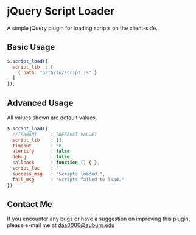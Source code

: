 # jQuery Script Loader

A simple jQuery plugin for loading scripts on the client-side.

Basic Usage
-----------

```js
$.script_load({
  script_lib  : [
    { path: "path/to/script.js" }
  ]
});
```

Advanced Usage
--------------

All values shown are default values.

```js
$.script_load({
  //[PARAM]     : [DEFAULT VALUE]
  script_lib    : [],
  timeout       : 50,
  alertify      : false,
  debug         : false,
  callback      : function () { },
  script_loc    : '',
  success_msg   : "Scripts loaded.",
  fail_msg      : "Scripts failed to load."
})
```

Contact Me
----------
If you encounter any bugs or have a suggestion on improving this plugin, please e-mail me at daa0006@auburn.edu
